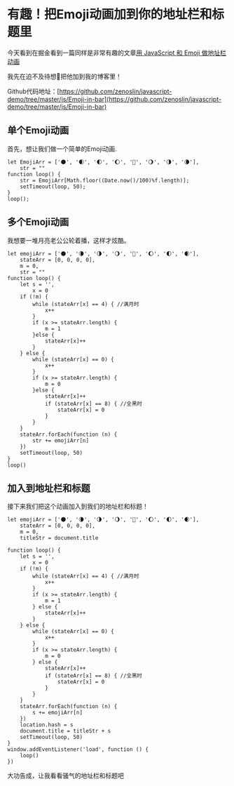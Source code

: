 # 有趣！把Emoji动画加到你的地址栏和标题里

今天看到在掘金看到一篇同样是非常有趣的文章[用 JavaScript 和 Emoji 做地址栏动画](https://juejin.im/post/5c49b822f265da6142743a87)

我先在迫不及待想把他加到我的博客里！

Github代码地址：[https://github.com/zenoslin/javascript-demo/tree/master/js/Emoji-in-bar](https://github.com/zenoslin/javascript-demo/tree/master/js/Emoji-in-bar)

## 单个Emoji动画

首先，想让我们做一个简单的Emoji动画.

``` -js
let EmojiArr = ['🌑', '🌒', '🌓', '🌔', '🌝', '🌖', '🌗', '🌘'],
    str = ""
function loop() {
    str = EmojiArr[Math.floor((Date.now()/100)%f.length)];
    setTimeout(loop, 50);
}
loop();
```

## 多个Emoji动画

我想要一堆月亮老公公轮着播，这样才炫酷。

``` -js
let emojiArr = ['🌑', '🌘', '🌗', '🌖', '🌝', '🌔', '🌓', '🌒'],
    stateArr = [0, 0, 0, 0],
    m = 0,
    str = ""
function loop() {
    let s = '',
        x = 0
    if (!m) {
        while (stateArr[x] == 4) { //满月时
            x++
        }
        if (x >= stateArr.length) {
            m = 1
        }else {
            stateArr[x]++
        }
    } else {
        while (stateArr[x] == 0) {
            x++
        }
        if (x >= stateArr.length) {
            m = 0
        }else {
            stateArr[x]++
            if (stateArr[x] == 8) { //全黑时
                stateArr[x] = 0
            }
        }
    }
    stateArr.forEach(function (n) {
        str += emojiArr[n]
    })
    setTimeout(loop, 50)
}
loop()
```

## 加入到地址栏和标题

接下来我们把这个动画加入到我们的地址栏和标题！

``` -js
let emojiArr = ['🌑', '🌘', '🌗', '🌖', '🌝', '🌔', '🌓', '🌒'],
    stateArr = [0, 0, 0, 0],
    m = 0,
    titleStr = document.title

function loop() {
    let s = '',
        x = 0
    if (!m) {
        while (stateArr[x] == 4) { //满月时
            x++
        }
        if (x >= stateArr.length) {
            m = 1
        } else {
            stateArr[x]++
        }
    } else {
        while (stateArr[x] == 0) {
            x++
        }
        if (x >= stateArr.length) {
            m = 0
        } else {
            stateArr[x]++
            if (stateArr[x] == 8) { //全黑时
                stateArr[x] = 0
            }
        }
    }
    stateArr.forEach(function (n) {
        s += emojiArr[n]
    })
    location.hash = s
    document.title = titleStr + s
    setTimeout(loop, 50)
}
window.addEventListener('load', function () {
    loop()
})
```

大功告成，让我看看骚气的地址栏和标题吧